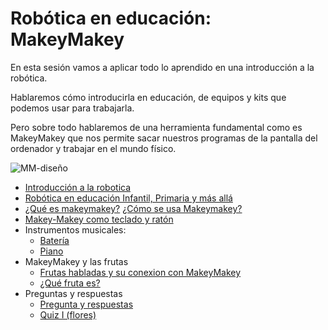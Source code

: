 # Robótica en educación: MakeyMakey 

En esta sesión vamos a aplicar todo lo aprendido en una introducción a la robótica.

Hablaremos cómo introducirla en educación, de equipos y kits que podemos usar para trabajarla.

Pero sobre todo hablaremos de una herramienta fundamental como es MakeyMakey que nos permite sacar nuestros programas de la pantalla del ordenador y trabajar en el mundo físico.

![MM-diseño](./images/MM-diseño.jpg)


* [Introducción a la robotica](./RoboticaIntroduccion.md)
* [Robótica en educación Infantil, Primaria y más allá](./RoboticaPrimaria.md)
* [¿Qué es makeymakey?](./MakeyMakey/QueEsMM.md) [¿Cómo se usa Makeymakey?](./MakeyMakey/QueEsMM.md#c%C3%B3mo-se-usa)
* [Makey-Makey como teclado y ratón](./MakeyMakey/MMComoTecladoRraton.md)
* Instrumentos musicales:
    * [Batería](./MakeyMakey/musica.md)
    * [Piano](./MakeyMakey/musica.md#piano)
* MakeyMakey y las frutas
    * [Frutas habladas y su conexion con MakeyMakey](./MakeyMakey/Frutas.md)
    * [¿Qué fruta es?](./MakeyMakey/Frutas.md#ejemplo-qu%C3%A9-fruta-soy)
* Preguntas y respuestas
    * [Pregunta y respuestas](./MakeyMakey/quiz.md)
    * [Quiz I (flores)](./MakeyMakey/quiz.md)
